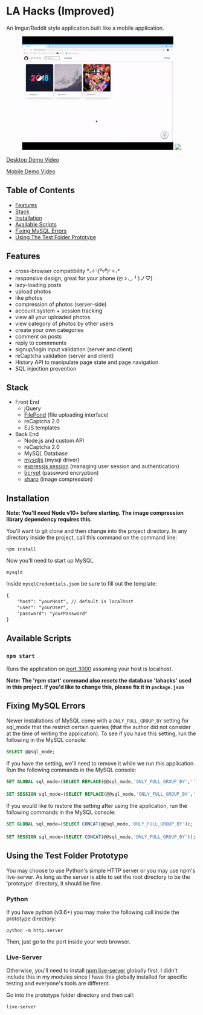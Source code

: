 # LA Hacks (Improved)
An Imgur/Reddit style application built like a mobile application.

<p float="left" align="center">
	<img src="./screenshots/desktop demo.gif" height="300"/>
	<img src="./screenshots/mobile demo.gif" height="300" />
</p>

[Desktop Demo Video](https://youtu.be/_a-jHiP1omo)

[Mobile Demo Video](https://youtu.be/UAslSN53XpY)

## Table of Contents
* [Features](#features)
* [Stack](#stack)
* [Installation](#installation)
* [Available Scripts](#availalable-scripts)
* [Fixing MySQL Errors](#fixing-mysql-errors)
* [Using The Test Folder Prototype](#using-the-test-folder-prototype)


## Features
* cross-browser compatibility °˖✧◝(⁰▿⁰)◜✧˖°
* responsive design, great for your phone (ღゝ◡╹)ノ♡)
* lazy-loading posts
* upload photos
* like photos
* compression of photos (server-side)
* account system + session tracking
* view all your uploaded photos
* view category of photos by other users
* create your own categories
* comment on posts
* reply to commments
* signup/login input validation (server and client)
* reCaptcha validation (server and client)
* History API to manipulate page state and page navigation
* SQL injection prevention


## Stack
* Front End
	* jQuery
	* [FilePond](https://pqina.nl/filepond/) (file uploading interface)
	* reCaptcha 2.0
	* EJS templates
* Back End
	* Node.js and custom API
	* reCaptcha 2.0
	* MySQL Database
	* [mysqljs](https://github.com/mysqljs/mysql) (mysql driver)
	* [expressjs session](https://github.com/expressjs/session) (managing user session and authentication)
	* [bcrypt](https://github.com/kelektiv/node.bcrypt.js) (password encryption)
	* [sharp](https://github.com/lovell/sharp) (image compression)


## Installation

**Note: You'll need Node v10+ before starting. The image compression library dependency requires this.**

You'll want to git clone and then change into the project directory. In any directory inside the project, call this command on the command line:

```
npm install
```

Now you'll need to start up MySQL.

```
mysqld
```


Inside `mysqlCredentials.json` be sure to fill out the template:
```
{
	"host": "yourHost", // default is localhost
	"user": "yourUser",
	"password": "yourPassword"
}
```

## Available Scripts

### `npm start`

Runs the application on [port 3000](http://127.0.0.1:3000) assuming your host is localhost.

**Note: The 'npm start' command also resets the database 'lahacks' used in this project. If you'd like to change this, please fix it in `package.json`**


## Fixing MySQL Errors

Newer installations of MySQL come with a `ONLY_FULL_GROUP_BY` setting for sql_mode that the restrict certain queries (that the author did not consider at the time of writing the application). To see if you have this setting, run the following in the MySQL console:

```sql
SELECT @@sql_mode;
```

If you have the setting, we'll need to remove it while we run this application. Run the following commands in the MySQL console:

```sql
SET GLOBAL sql_mode=(SELECT REPLACE(@@sql_mode,'ONLY_FULL_GROUP_BY',''));

SET SESSION sql_mode=(SELECT REPLACE(@@sql_mode,'ONLY_FULL_GROUP_BY',''));
```

If you would like to restore the setting after using the application, run the following commands in the MySQL console:

```sql
SET GLOBAL sql_mode=(SELECT CONCAT(@@sql_mode,'ONLY_FULL_GROUP_BY'));

SET SESSION sql_mode=(SELECT CONCAT(@@sql_mode,'ONLY_FULL_GROUP_BY'));
```


## Using the Test Folder Prototype

You may choose to use Python's simple HTTP server or you may use npm's live-server. As long as the server is able to set the root directory to be the 'prototype' directory, it should be fine.

### Python
If you have python (v3.6+) you may make the following call inside the prototype directory:
```
python -m http.server
```
Then, just go to the port inside your web browser.

### Live-Server
Otherwise, you'll need to install [npm live-server](https://www.npmjs.com/package/live-server) globally first. I didn't include this in my modules since I have this globally installed for specific testing and everyone's tools are different.

Go into the prototype folder directory and then call:
```
live-server
```

